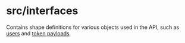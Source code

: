 # src/interfaces

Contains shape definitions for various objects used in the API, such as [users](./IUser.ts) and [token payloads](./ISiteTokenPayload.ts).
